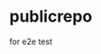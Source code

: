 # publicrepo
for e2e test





























































































































































































































































































































































































































































































































































































































































































































































































































































































































































































































































































































































































































































































































































































































































































































































































































































































































































































































































































































































































































































































































































































































































































































































































































































































































































































































































































































































































































































































































































































